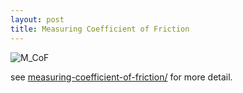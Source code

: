 ```yaml
---
layout: post
title: Measuring Coefficient of Friction
---
```


![M_CoF](http://www.drylube.co.uk/wp-content/uploads/2014/03/Friction-Formula.png)

see [measuring-coefficient-of-friction/](http://www.drylube.co.uk/customers/measuring-coefficient-of-friction/) for more detail.
